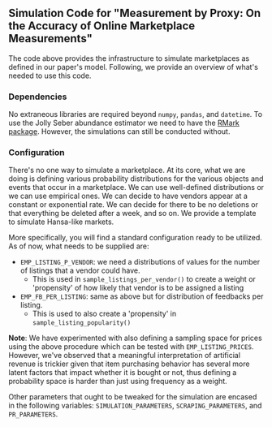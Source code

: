 ## Simulation Code for  "Measurement by Proxy: On the Accuracy of Online Marketplace Measurements"

The code above provides the infrastructure to simulate marketplaces as defined in our paper's model. Following,
we provide an overview of what's needed to use this code.

### Dependencies

No extraneous libraries are required beyond `numpy`, `pandas`, and `datetime`. To use the Jolly Seber abundance
estimator we need to have the [RMark package](https://cran.r-project.org/web/packages/RMark/index.html).
However, the simulations can still be conducted without.

### Configuration

There's no one way to simulate a marketplace. At its core, what we are doing is defining various probability 
distributions for the various objects and events that occur in a marketplace. We can use well-defined distributions
or we can use empirical ones. We can decide to have vendors appear at a constant or exponential rate. We can decide
for there to be no deletions or that everything be deleted after a week, and so on. We provide a template
to simulate Hansa-like markets.

More specifically, you will find a standard configuration ready to be utilized. As of now, what needs to be supplied are:

- `EMP_LISTING_P_VENDOR`: we need a distributions of values for the number of listings that a vendor could have.
  - This is used in `sample_listings_per_vendor()` to create a weight or 'propensity' of how likely that vendor is to be assigned a listing
- `EMP_FB_PER_LISTING`: same as above but for distribution of feedbacks per listing.
    - This is used to also create a 'propensity' in `sample_listing_popularity()`

**Note**: We have experimented with also defining a sampling space for prices using the above procedure which can
be tested with `EMP_LISTING_PRICES`. However, we've observed that a meaningful interpretation of artificial revenue
is trickier given that item purchasing behavior has several more latent factors that impact whether it is bought or not,
thus defining a probability space is harder than just using frequency as a weight.

Other parameters that ought to be tweaked for the simulation are encased in the following variables:
`SIMULATION_PARAMETERS`, `SCRAPING_PARAMETERS`, and `PR_PARAMETERS`. 

